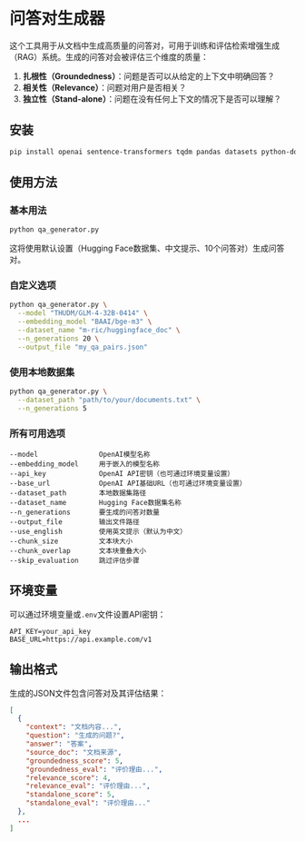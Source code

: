 # 问答对生成器

这个工具用于从文档中生成高质量的问答对，可用于训练和评估检索增强生成（RAG）系统。生成的问答对会被评估三个维度的质量：

1. **扎根性（Groundedness）**：问题是否可以从给定的上下文中明确回答？
2. **相关性（Relevance）**：问题对用户是否相关？
3. **独立性（Stand-alone）**：问题在没有任何上下文的情况下是否可以理解？

## 安装

```bash
pip install openai sentence-transformers tqdm pandas datasets python-dotenv
```

## 使用方法

### 基本用法

```bash
python qa_generator.py
```

这将使用默认设置（Hugging Face数据集、中文提示、10个问答对）生成问答对。

### 自定义选项

```bash
python qa_generator.py \
  --model "THUDM/GLM-4-32B-0414" \
  --embedding_model "BAAI/bge-m3" \
  --dataset_name "m-ric/huggingface_doc" \
  --n_generations 20 \
  --output_file "my_qa_pairs.json"
```

### 使用本地数据集

```bash
python qa_generator.py \
  --dataset_path "path/to/your/documents.txt" \
  --n_generations 5
```

### 所有可用选项

```
--model               OpenAI模型名称
--embedding_model     用于嵌入的模型名称
--api_key             OpenAI API密钥（也可通过环境变量设置）
--base_url            OpenAI API基础URL（也可通过环境变量设置）
--dataset_path        本地数据集路径
--dataset_name        Hugging Face数据集名称
--n_generations       要生成的问答对数量
--output_file         输出文件路径
--use_english         使用英文提示（默认为中文）
--chunk_size          文本块大小
--chunk_overlap       文本块重叠大小
--skip_evaluation     跳过评估步骤
```

## 环境变量

可以通过环境变量或`.env`文件设置API密钥：

```
API_KEY=your_api_key
BASE_URL=https://api.example.com/v1
```

## 输出格式

生成的JSON文件包含问答对及其评估结果：

```json
[
  {
    "context": "文档内容...",
    "question": "生成的问题?",
    "answer": "答案",
    "source_doc": "文档来源",
    "groundedness_score": 5,
    "groundedness_eval": "评价理由...",
    "relevance_score": 4,
    "relevance_eval": "评价理由...",
    "standalone_score": 5,
    "standalone_eval": "评价理由..."
  },
  ...
]
```
